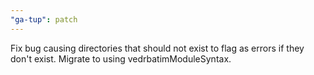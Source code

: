 ```yaml
---
"ga-tup": patch
---
```


Fix bug causing directories that should not exist to flag as errors if they don't exist. Migrate to using vedrbatimModuleSyntax.
